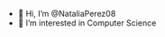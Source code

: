 - 👋 Hi, I’m @NataliaPerez08
- 👀 I’m interested in Computer Science
<?-- - 🌱 I’m currently learning ... - 💞️ I’m looking to collaborate on ... - 📫 How to reach me ...-->
<!---
NataliaPerez08/NataliaPerez08 is a ✨ special ✨ repository because its `README.md` (this file) appears on your GitHub profile.
You can click the Preview link to take a look at your changes.
--->

